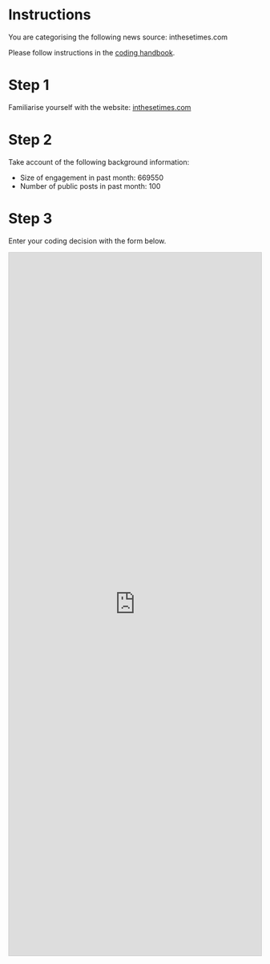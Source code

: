# Instructions

You are categorising the following news source: inthesetimes.com

Please follow instructions in the [coding handbook](http://comprop.oii.ox.ac.uk/).

# Step 1

Familiarise yourself with the website: [inthesetimes.com](inthesetimes.com)

# Step 2

Take account of the following background information:

* Size of engagement in past month: 669550
* Number of public posts in past month: 100

# Step 3

Enter your coding decision with the form below.

<iframe class="airtable-embed"
    src="https://airtable.com/embed/shra38QF3aALor26z?backgroundColor=blue&prefill_Media%20source=inthesetimes.com&prefill_Coder=Alice" frameborder="0"
    onmousewheel="" width="100%" height="1400" style="background: transparent; border: 1px solid #ccc;"></iframe>